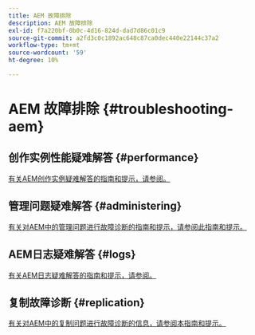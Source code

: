 ```yaml
---
title: AEM 故障排除
description: AEM 故障排除
exl-id: f7a220bf-0b0c-4d16-824d-dad7d86c01c9
source-git-commit: a2fd3c0c1892ac648c87ca0dec440e22144c37a2
workflow-type: tm+mt
source-wordcount: '59'
ht-degree: 10%

---
```


# AEM 故障排除 {#troubleshooting-aem}

## 创作实例性能疑难解答 {#performance}

[有关AEM创作实例疑难解答的指南和提示，请参阅。](/help/sites-authoring/troubleshooting.md)

## 管理问题疑难解答 {#administering}

[有关对AEM中的管理问题进行故障诊断的指南和提示，请参阅此指南和提示。](/help/sites-administering/troubleshoot.md)

## AEM日志疑难解答 {#logs}

[有关AEM日志疑难解答的指南和提示，请参阅。](/help/sites-administering/troubleshooting.md)

## 复制故障诊断 {#replication}

[有关对AEM中的复制问题进行故障诊断的信息，请参阅本指南和提示。](/help/sites-deploying/troubleshoot-rep.md)

